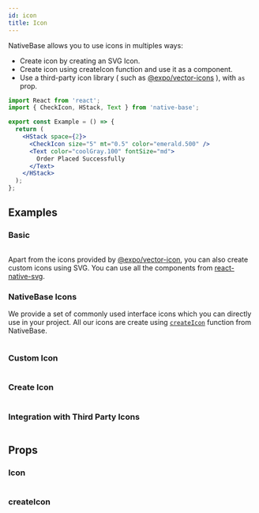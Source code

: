 ```yaml
---
id: icon
title: Icon
---
```


NativeBase allows you to use icons in multiples ways:

- Create icon by creating an SVG Icon.
- Create icon using createIcon function and use it as a component.
- Use a third-party icon library ( such as [@expo/vector-icons](https://github.com/expo/vector-icons) ), with `as` prop.

```jsx isShowcase
import React from 'react';
import { CheckIcon, HStack, Text } from 'native-base';

export const Example = () => {
  return (
    <HStack space={2}>
      <CheckIcon size="5" mt="0.5" color="emerald.500" />
      <Text color="coolGray.100" fontSize="md">
        Order Placed Successfully
      </Text>
    </HStack>
  );
};
```

## Examples

### Basic

```ComponentSnackPlayer path=components,primitives,Icon,Basic.tsx

```

Apart from the icons provided by [@expo/vector-icon](https://github.com/expo/vector-icons), you can also create custom icons using SVG. You can use all the components from [react-native-svg](https://github.com/software-mansion/react-native-svg).

### NativeBase Icons

We provide a set of commonly used interface icons which you can directly use in your project. All our icons are create using [`createIcon`](icon#createicon) function from NativeBase.

```ComponentSnackPlayer path=components,primitives,Icon,AllIcons.tsx

```

### Custom Icon

```ComponentSnackPlayer path=components,primitives,Icon,CustomIcon.tsx

```

### Create Icon

```ComponentSnackPlayer path=components,primitives,Icon,CreateIcon.tsx

```

### Integration with Third Party Icons

```ComponentSnackPlayer path=components,primitives,Icon,ThirdPartyIcons.tsx

```

## Props

### Icon

```ComponentPropTable path=primitives,Icon,Icon.tsx  showStylingProps=true

```

### createIcon

```ComponentPropTable path=primitives,Icon,createIcon.tsx

```
